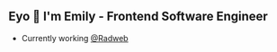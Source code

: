 ## Eyo 👋 I'm Emily - Frontend Software Engineer

- Currently working [@Radweb](https://github.com/Radweb)

<!--
**Pseudorizer/Pseudorizer** is a ✨ _ special_ ✨ repository because its `README.md` (this file) appears on your GitHub profile.

Here are some ideas to get you started:

- 🔭 I’m currently working on ...
- 🌱 I’m currently learning ...
- 👯 I’m looking to collaborate on ...
- 🤔 I’m looking for help with ...
- 💬 Ask me about ...
- 📫 How to reach me: ...
- 😄 Pronouns: ...
- ⚡ Fun fact: ...
-->
